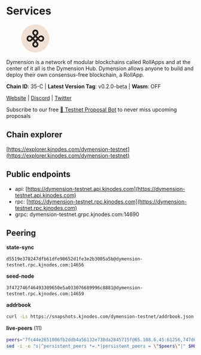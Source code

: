 # Services

<figure><img src="https://raw.githubusercontent.com/kj89/cosmos-images/main/logos/dymension.png" alt=""><figcaption></figcaption></figure>

Dymension is a network of modular blockchains called RollApps  and at the center of it all is the Dymension Hub. Dymension  allows anyone to build and deploy their own consensus-free blockchain, a RollApp.

**Chain ID**: 35-C | **Latest Version Tag**: v0.2.0-beta | **Wasm**: OFF

[Website](https://dymension.xyz/) | [Discord](https://discord.gg/dymension) | [Twitter](https://twitter.com/dymensionXYZ)



Subscribe to our free [🤖 Testnet Proposal Bot](https://t.me/kjnodes_testnet_proposal_bot) to never miss upcoming proposals


## Chain explorer
[https://explorer.kjnodes.com/dymension-testnet](https://explorer.kjnodes.com/dymension-testnet)

## Public endpoints

* api: [https://dymension-testnet.api.kjnodes.com](https://dymension-testnet.api.kjnodes.com)
* rpc: [https://dymension-testnet.rpc.kjnodes.com](https://dymension-testnet.rpc.kjnodes.com)
* grpc: dymension-testnet.grpc.kjnodes.com:14690

## Peering

**state-sync**

```text
d5519e378247dfb61dfe90652d1fe3e2b3005a5b@dymension-testnet.rpc.kjnodes.com:14656
```

**seed-node**

```text
3f472746f46493309650e5a033076689996c8881@dymension-testnet.rpc.kjnodes.com:14659
```

**addrbook**
```bash
curl -Ls https://snapshots.kjnodes.com/dymension-testnet/addrbook.json > $HOME/.dymension/config/addrbook.json
```

**live-peers** (11)
```bash
peers="7fc44e2651006fb2ddb4a56132e738da2845715f@65.108.6.45:61256,747d05bfe9f3e0c2e0462ac351c577699e1d9b8c@207.244.244.194:26656,a0cb3fba615a75460360fd894922e8b53ba6686b@176.57.189.36:11656,8c3d6e4d065c6c171e2620f8ed8be5404fa61923@162.55.1.176:26656,4c23a702f7ba893cb6dc73e2e2c500aa22909dee@159.65.82.47:32656,5dbbb68e0c8a86bdc372cf1de0691f1cdc6a96ad@82.208.23.223:27656,3a2379acd357b59f70ac355e0f2ad23661d45932@65.21.200.7:8000,64acca240c1149f94b8986ffea3ee1b4e0bd5fbe@45.150.64.115:26656,77791ee9b1eb56682335c451c296f450ee649c01@44.209.89.17:26656,d4a66d01b1d109d842a7f1d51f541033c653ea03@116.202.227.117:46656,d5519e378247dfb61dfe90652d1fe3e2b3005a5b@65.109.68.190:14656"
sed -i -e "s|^persistent_peers *=.*|persistent_peers = \"$peers\"|" $HOME/.dymension/config/config.toml
```
